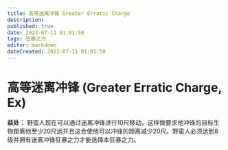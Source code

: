 ```yaml
---
title: 高等迷离冲锋 Greater Erratic Charge
description: 
published: true
date: 2023-07-11 01:01:50
tags: 狂暴之力
editor: markdown
dateCreated: 2023-07-11 01:01:50
---
```


# 高等迷离冲锋 (Greater Erratic Charge, Ex)

**益处：** 野蛮人现在可以通过迷离冲锋进行10尺移动，这样做要求他冲锋的目标生物距离他至少20尺远并且这会使他可以冲锋的距离减少20尺。野蛮人必须达到8级并拥有迷离冲锋狂暴之力才能选择本狂暴之力。
